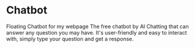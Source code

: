 # Chatbot
Floating Chatbot for my webpage
The free chatbot by AI Chatting that can answer any question you may have.
It's user-friendly and easy to interact with, simply type your question and get a response.
